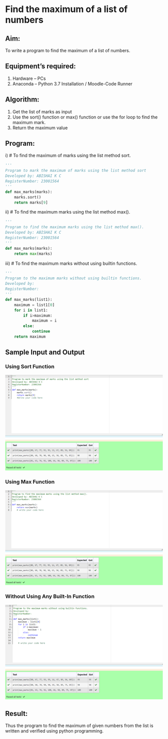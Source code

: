 # Find the maximum of a list of numbers
## Aim:
To write a program to find the maximum of a list of numbers.
## Equipment’s required:
1.	Hardware – PCs
2.	Anaconda – Python 3.7 Installation / Moodle-Code Runner
## Algorithm:
1.	Get the list of marks as input
2.	Use the sort() function or max() function or use the for loop to find the maximum mark.
3.	Return the maximum value
## Program:

i)	# To find the maximum of marks using the list method sort.
```Python
''' 
Program to mark the maximum of marks using the list method sort
Developed by: ABISHAI K C
RegisterNumber: 23001564
'''
def max_marks(marks):
    marks.sort()
    return marks[9]
```

ii)	# To find the maximum marks using the list method max().
```Python
''' 
Program to find the maximum marks using the list method max().
Developed by: ABISHAI K C 
RegisterNumber: 23001564
'''
def max_marks(marks):
    return max(marks)
```

iii) # To find the maximum marks without using builtin functions.
```Python
''' 
Program to the maximum marks without using builtin functions.
Developed by: 
RegisterNumber: 
'''
def max_marks(list1):
    maximum = list1[0] 
    for i in list1:
        if i>maximum:
            maximum = i
        else:
            continue
    return maximum
```
## Sample Input and Output
### Using Sort Function
![output](/sort%20output.png)
### Using Max Function
![output](/max%20output.png) 
### Without Using Any Built-In Function
![output](/Screenshot%202023-07-26%20182101.png) 


## Result:
Thus the program to find the maximum of given numbers from the list is written and verified using python programming.